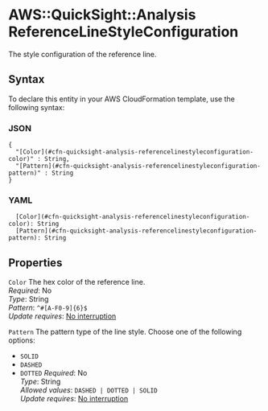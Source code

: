 # AWS::QuickSight::Analysis ReferenceLineStyleConfiguration<a name="aws-properties-quicksight-analysis-referencelinestyleconfiguration"></a>

The style configuration of the reference line\.

## Syntax<a name="aws-properties-quicksight-analysis-referencelinestyleconfiguration-syntax"></a>

To declare this entity in your AWS CloudFormation template, use the following syntax:

### JSON<a name="aws-properties-quicksight-analysis-referencelinestyleconfiguration-syntax.json"></a>

```
{
  "[Color](#cfn-quicksight-analysis-referencelinestyleconfiguration-color)" : String,
  "[Pattern](#cfn-quicksight-analysis-referencelinestyleconfiguration-pattern)" : String
}
```

### YAML<a name="aws-properties-quicksight-analysis-referencelinestyleconfiguration-syntax.yaml"></a>

```
  [Color](#cfn-quicksight-analysis-referencelinestyleconfiguration-color): String
  [Pattern](#cfn-quicksight-analysis-referencelinestyleconfiguration-pattern): String
```

## Properties<a name="aws-properties-quicksight-analysis-referencelinestyleconfiguration-properties"></a>

`Color`  <a name="cfn-quicksight-analysis-referencelinestyleconfiguration-color"></a>
The hex color of the reference line\.  
*Required*: No  
*Type*: String  
*Pattern*: `^#[A-F0-9]{6}$`  
*Update requires*: [No interruption](https://docs.aws.amazon.com/AWSCloudFormation/latest/UserGuide/using-cfn-updating-stacks-update-behaviors.html#update-no-interrupt)

`Pattern`  <a name="cfn-quicksight-analysis-referencelinestyleconfiguration-pattern"></a>
The pattern type of the line style\. Choose one of the following options:  
+  `SOLID` 
+  `DASHED` 
+  `DOTTED` 
*Required*: No  
*Type*: String  
*Allowed values*: `DASHED | DOTTED | SOLID`  
*Update requires*: [No interruption](https://docs.aws.amazon.com/AWSCloudFormation/latest/UserGuide/using-cfn-updating-stacks-update-behaviors.html#update-no-interrupt)